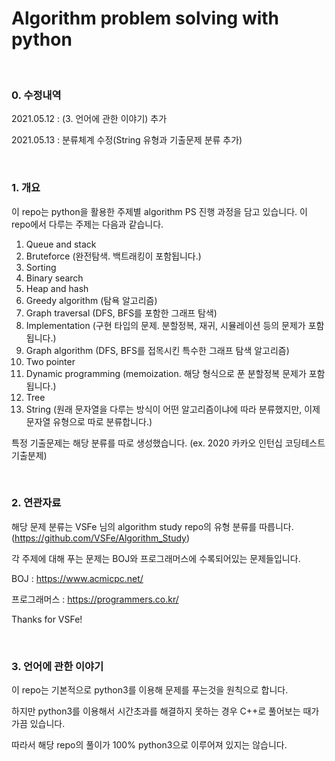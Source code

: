 # **Algorithm problem solving with python**
<br>

### **0. 수정내역**
2021.05.12 : (3. 언어에 관한 이야기) 추가

2021.05.13 : 분류체계 수정(String 유형과 기출문제 분류 추가) 

<br>

### **1. 개요**
이 repo는 python을 활용한 주제별 algorithm PS 진행 과정을 담고 있습니다. 이 repo에서 다루는 주제는 다음과 같습니다.

1. Queue and stack
2. Bruteforce (완전탐색. 백트래킹이 포함됩니다.)
3. Sorting
4. Binary search
5. Heap and hash
6. Greedy algorithm (탐욕 알고리즘)
7. Graph traversal (DFS, BFS를 포함한 그래프 탐색)
8. Implementation (구현 타입의 문제. 분할정복, 재귀, 시뮬레이션 등의 문제가 포함됩니다.)
9. Graph algorithm (DFS, BFS를 접목시킨 특수한 그래프 탐색 알고리즘)
10. Two pointer
11. Dynamic programming (memoization. 해당 형식으로 푼 분할정복 문제가 포함됩니다.)
12. Tree
13. String (원래 문자열을 다루는 방식이 어떤 알고리즘이냐에 따라 분류했지만, 이제 문자열 유형으로 따로 분류합니다.)

특정 기출문제는 해당 분류를 따로 생성했습니다. (ex. 2020 카카오 인턴십 코딩테스트 기출분제)

<br>

### **2. 연관자료**
해당 문제 분류는 VSFe 님의 algorithm study repo의 유형 분류를 따릅니다. (https://github.com/VSFe/Algorithm_Study)


각 주제에 대해 푸는 문제는 BOJ와 프로그래머스에 수록되어있는 문제들입니다.

BOJ : https://www.acmicpc.net/

프로그래머스 : https://programmers.co.kr/


Thanks for VSFe!

<br>

### **3. 언어에 관한 이야기**
이 repo는 기본적으로 python3를 이용해 문제를 푸는것을 원칙으로 합니다.

하지만 python3를 이용해서 시간초과를 해결하지 못하는 경우 C++로 풀어보는 때가 가끔 있습니다.

따라서 해당 repo의 풀이가 100% python3으로 이루어져 있지는 않습니다.
